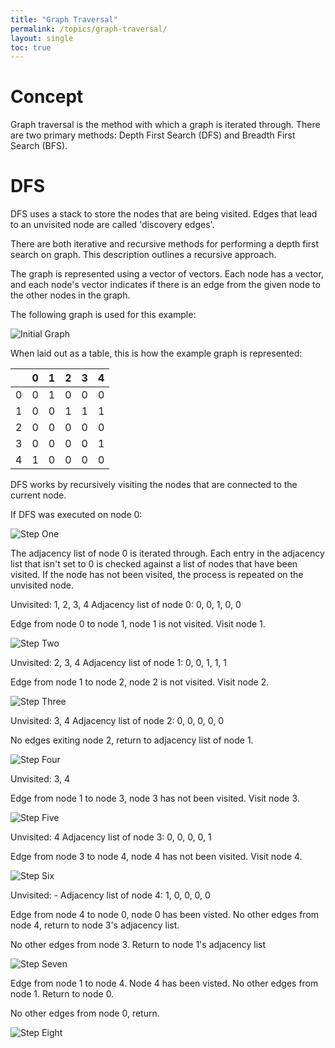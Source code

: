 ```yaml
---
title: "Graph Traversal"
permalink: /topics/graph-traversal/
layout: single
toc: true
---
```

# Concept

Graph traversal is the method with which a graph is iterated through. There are two primary methods: Depth First Search (DFS) and Breadth First Search (BFS).

# DFS

DFS uses a stack to store the nodes that are being visited. Edges that lead to an unvisited node are called 'discovery edges'.

There are both iterative and recursive methods for performing a depth first search on graph. This description outlines a recursive approach.

The graph is represented using a vector of vectors. Each node has a vector, and each node's vector indicates if there is an edge from the given node to the other nodes in the graph. 

The following graph is used for this example:

![Initial Graph](/structures-algorithms/assets/images/gt-initial.jpg)

When laid out as a table, this is how the example graph is represented:

|   | 0 | 1 | 2 | 3 | 4 |
|:-:|:-:|:-:|:-:|:-:|:-:|
| 0 | 0 | 1 | 0 | 0 | 0 |
| 1 | 0 | 0 | 1 | 1 | 1 |
| 2 | 0 | 0 | 0 | 0 | 0 |
| 3 | 0 | 0 | 0 | 0 | 1 |
| 4 | 1 | 0 | 0 | 0 | 0 |

DFS works by recursively visiting the nodes that are connected to the current node. 

If DFS was executed on node 0:

![Step One](/structures-algorithms/assets/images/graph-traversal/gt-1.jpg)

The adjacency list of node 0 is iterated through. Each entry in the adjacency list that isn't set to 0 is checked against a list of nodes that have been visited. If the node has not been visited, the process is repeated on the unvisited node. 

Unvisited: 1, 2, 3, 4
Adjacency list of node 0: 0, 0, 1, 0, 0

Edge from node 0 to node 1, node 1 is not visited. Visit node 1.

![Step Two](/structures-algorithms/assets/images/graph-traversal/gt-2.jpg)

Unvisited: 2, 3, 4
Adjacency list of node 1: 0, 0, 1, 1, 1

Edge from node 1 to node 2, node 2 is not visited. Visit node 2.

![Step Three](/structures-algorithms/assets/images/graph-traversal/gt-3.jpg)

Unvisited: 3, 4
Adjacency list of node 2: 0, 0, 0, 0, 0

No edges exiting node 2, return to adjacency list of node 1.

![Step Four](/structures-algorithms/assets/images/graph-traversal/gt-4.jpg)

Unvisited: 3, 4

Edge from node 1 to node 3, node 3 has not been visited. Visit node 3.

![Step Five](/structures-algorithms/assets/images/graph-traversal/gt-5.jpg)

Unvisited: 4
Adjacency list of node 3: 0, 0, 0, 0, 1

Edge from node 3 to node 4, node 4 has not been visited. Visit node 4.


![Step Six](/structures-algorithms/assets/images/graph-traversal/gt-6.jpg)

Unvisited: -
Adjacency list of node 4: 1, 0, 0, 0, 0

Edge from node 4 to node 0, node 0 has been visted. No other edges from node 4, return to node 3's adjacency list.

No other edges from node 3. Return to node 1's adjacency list


![Step Seven](/structures-algorithms/assets/images/graph-traversal/gt-7.jpg)

Edge from node 1 to node 4. Node 4 has been visted. No other edges from node 1. Return to node 0. 

No other edges from node 0, return.

![Step Eight](/structures-algorithms/assets/images/graph-traversal/gt-8.jpg)
